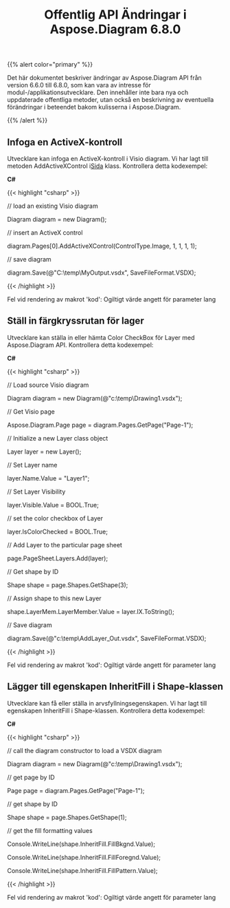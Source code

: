 ﻿---
title: Offentlig API Ändringar i Aspose.Diagram 6.8.0
type: docs
weight: 10
url: /sv/net/public-api-changes-in-aspose-diagram-6-8-0/
---
{{% alert color="primary" %}} 

Det här dokumentet beskriver ändringar av Aspose.Diagram API från version 6.6.0 till 6.8.0, som kan vara av intresse för modul-/applikationsutvecklare. Den innehåller inte bara nya och uppdaterade offentliga metoder, utan också en beskrivning av eventuella förändringar i beteendet bakom kulisserna i Aspose.Diagram.

{{% /alert %}} 
## **Infoga en ActiveX-kontroll**
Utvecklare kan infoga en ActiveX-kontroll i Visio diagram. Vi har lagt till metoden AddActiveXControl i[Sida](http://www.aspose.com/api/net/diagram/aspose.diagram/page) klass. Kontrollera detta kodexempel:

**C#**

{{< highlight "csharp" >}}

 // load an existing Visio diagram

Diagram diagram = new Diagram();

// insert an ActiveX control

diagram.Pages[0].AddActiveXControl(ControlType.Image, 1, 1, 1, 1);

// save diagram

diagram.Save(@"C:\temp\MyOutput.vsdx", SaveFileFormat.VSDX);

{{< /highlight >}}

Fel vid rendering av makrot 'kod': Ogiltigt värde angett för parameter lang
## **Ställ in färgkryssrutan för lager**
Utvecklare kan ställa in eller hämta Color CheckBox för Layer med Aspose.Diagram API. Kontrollera detta kodexempel:

**C#**

{{< highlight "csharp" >}}

 // Load source Visio diagram

Diagram diagram = new Diagram(@"c:\temp\Drawing1.vsdx");

// Get Visio page

Aspose.Diagram.Page page = diagram.Pages.GetPage("Page-1");

// Initialize a new Layer class object

Layer layer = new Layer();

// Set Layer name

layer.Name.Value = "Layer1";

// Set Layer Visibility

layer.Visible.Value = BOOL.True;

// set the color checkbox of Layer

layer.IsColorChecked = BOOL.True;

// Add Layer to the particular page sheet

page.PageSheet.Layers.Add(layer);

// Get shape by ID

Shape shape = page.Shapes.GetShape(3);

// Assign shape to this new Layer

shape.LayerMem.LayerMember.Value = layer.IX.ToString();

// Save diagram

diagram.Save(@"c:\temp\AddLayer_Out.vsdx", SaveFileFormat.VSDX);

{{< /highlight >}}

Fel vid rendering av makrot 'kod': Ogiltigt värde angett för parameter lang
## **Lägger till egenskapen InheritFill i Shape-klassen**
Utvecklare kan få eller ställa in arvsfyllningsegenskapen. Vi har lagt till egenskapen InheritFill i Shape-klassen. Kontrollera detta kodexempel:

**C#**

{{< highlight "csharp" >}}

 // call the diagram constructor to load a VSDX diagram

Diagram diagram = new Diagram(@"c:\temp\Drawing1.vsdx");

// get page by ID

Page page = diagram.Pages.GetPage("Page-1");

// get shape by ID

Shape shape = page.Shapes.GetShape(1);

// get the fill formatting values

Console.WriteLine(shape.InheritFill.FillBkgnd.Value);

Console.WriteLine(shape.InheritFill.FillForegnd.Value);

Console.WriteLine(shape.InheritFill.FillPattern.Value);

{{< /highlight >}}

Fel vid rendering av makrot 'kod': Ogiltigt värde angett för parameter lang
